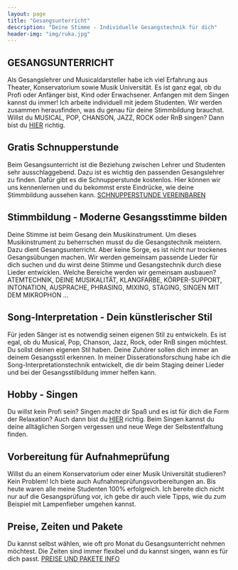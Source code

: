```yaml
---
layout: page
title: "Gesangsunterricht"
description: "Deine Stimme - Individuelle Gesangstechnik für dich"
header-img: "img/ruka.jpg"
---
```


## GESANGSUNTERRICHT
Als Gesangslehrer und Musicaldarsteller habe ich viel Erfahrung aus Theater, Konservatorium sowie Musik Universität. Es ist ganz egal, ob du Profi oder Anfänger bist, Kind oder Erwachsener. Anfangen mit dem Singen kannst du immer! Ich arbeite individuell mit jedem Studenten. Wir werden zusammen herausfinden, was du genau für deine Stimmbildung brauchst.  Willst du MUSICAL, POP, CHANSON, JAZZ, ROCK oder RnB singen? Dann bist du [HIER](http://gesangscoaching.at/contact/) richtig. 

## Gratis Schnupperstunde
Beim Gesangsunterricht ist die Beziehung zwischen Lehrer und Studenten sehr ausschlaggebend. Dazu ist es wichtig den passenden Gesangslehrer zu finden. Dafür gibt es die Schnupperstunde kostenlos. Hier können wir uns kennenlernen und du bekommst erste Eindrücke, wie deine Stimmbildung aussehen kann. [SCHNUPPERSTUNDE VEREINBAREN ](http://gesangscoaching.at/contact/)

## Stimmbildung - Moderne Gesangsstimme bilden
Deine Stimme ist beim Gesang dein Musikinstrument. Um dieses Musikinstrument zu beherrschen musst du die Gesangstechnik meistern. Dazu dient Gesangsunterricht. Aber keine Sorge, es ist nicht nur trockenes Gesangsübungen machen. Wir werden gemeinsam passende Lieder für dich suchen und du wirst deine Stimme und Gesangstechnik durch diese Lieder entwicklen. Welche Bereiche werden wir gemeinsam ausbauen? ATEMTECHNIK, DEINE MUSIKALITÄT, KLANGFARBE, KÖRPER-SUPPORT, INTONATION, AUSPRACHE, PHRASING, MIXING, STAGING, SINGEN MIT DEM MIKROPHON ...

## Song-Interpretation - Dein künstlerischer Stil
Für jeden Sänger ist es notwendig seinen eigenen Stil zu entwickeln. Es ist egal, ob du Musical, Pop, Chanson, Jazz, Rock, oder RnB singen möchtest. Du sollst deinen eigenen Stil haben. Deine Zuhörer sollen dich immer an deinem Gesangsstil erkennen. In meiner Disserationsforschung habe ich die Song-Interpretationstechnik entwickelt, die dir beim Staging deiner Lieder und bei der Gesangsstilbildung immer helfen kann. 

## Hobby - Singen
Du willst kein Profi sein? Singen macht dir Spaß und es ist für dich die Form der Relaxation? Auch dann bist du [HIER](http://gesangscoaching.at/contact/) richtig. Beim Singen kannst du deine alltäglichen Sorgen vergessen und neue Wege der Selbstentfaltung finden.

## Vorbereitung für Aufnahmeprüfung 
Willst du an einem Konservatorium oder einer Musik Universität studieren? Kein Problem! Ich biete auch Aufnahmeprüfungsvorbereitungen an. Bis heute waren alle meine Studenten 100% erfolgreich. Ich bereite dich nicht nur auf die Gesangsprüfung vor, ich gebe dir auch viele Tipps, wie du zum Beispiel mit Lampenfieber umgehen kannst. 

## Preise, Zeiten und Pakete
Du kannst selbst wählen, wie oft pro Monat du Gesangsunterricht nehmen möchtest. Die Zeiten sind immer flexibel und du kannst singen, wann es für dich passt. [PREISE UND PAKETE INFO](http://gesangscoaching.at/contact/)

